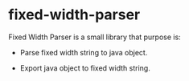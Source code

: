 # fixed-width-parser

Fixed Width Parser is a small library that purpose is:

- Parse fixed width string to java object.

- Export java object to fixed width string.
